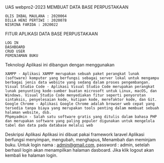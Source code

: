 UAS webpro2-2023 MEMBUAT DATA BASE PERPUSTAKAAN

    OLIS IKBAL MAULANA : 2020064
    DILLA HENI PERTIWI : 2020078
    NISRINA FARIDA : 2020022

FITUR APLIKASI DATA BASE PERPUSTAKAAN

    LOG IN
    DASHBOARD
    CRUD USER
    PEMINJAMAN BUKU

Teknologi Aplikasi ini dibangun dengan menggunakan

    XAMPP - Aplikasi XAMPP merupakan sebuah paket perangkat lunak (software) komputer yang berfungsi sebagai server lokal untuk mengampu berbagai jenis data website yang sedang dalam proses pengembangan.
    Visual Studio Code - Aplikasi Visual Studio Code merupakan perangkat lunak penyunting kode-sumber buatan microsoft untuk Linux, macOS, dan Windows. Visual Studio Code menyediakan fitur seperti penyorotan sintaksis, penyelesaian kode, kutipan kode, merefaktor kode, dan Git.
    Google Chrome - Aplikasi Google Chrome adalah browser web cepat yang tersedia tanpa biaya yang merupakan tools penting dalam membuat sebuah halaman website, dsb.
    Phpmyadmin - Salah satu software gratis yang ditulis dalam bahasa PHP dan merupakan software yang paling populer digunakan untuk mengelola tabel dan data pada database melalui web

Deskripsi Aplikasi Aplikasi ini dibuat pakai framework laravel Aplikasi berfungsi menyimpan, mengubah, menghapus, Menambah dan meminjam buku. Untuk login nama : admin@gmail.com, password : admin, setelah berhasil login akan menampilkan halaman dasboard. Jika klik logout akan kembali ke halaman login.
